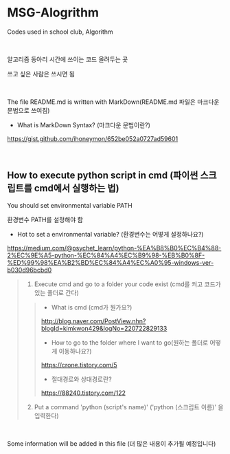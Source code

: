 # MSG-Alogrithm
Codes used in school club, Algorithm 

<br>

알고리즘 동아리 시간에 쓰이는 코드 올려두는 곳

쓰고 싶은 사람은 쓰시면 됨

<br>

The file README.md is written with MarkDown(README.md 파일은 마크다운 문법으로 쓰여짐)

- What is MarkDown Syntax? (마크다운 문법이란?)

https://gist.github.com/ihoneymon/652be052a0727ad59601

<br>

## How to execute python script in cmd (파이썬 스크립트를 cmd에서 실행하는 법)

You should set environmental variable PATH

환경변수 PATH를 설정해야 함 

- Hot to set a environmental variable? (환경변수는 어떻게 설정하나요?)

https://medium.com/@psychet_learn/python-%EA%B8%B0%EC%B4%88-2%EC%9E%A5-python-%EC%84%A4%EC%B9%98-%EB%B0%8F-%ED%99%98%EA%B2%BD%EC%84%A4%EC%A0%95-windows-ver-b030d96bcbd0

>1. Execute cmd and go to a folder your code exist
>(cmd를 켜고 코드가 있는 폴더로 간다)
>
>>- What is cmd (cmd가 뭔가요?)
>>
>>http://blog.naver.com/PostView.nhn?blogId=kimkwon429&logNo=220722829133
>>
>>- How to go to the folder where I want to go(원하는 폴더로 어떻게 이동하나요?)
>>
>>https://crone.tistory.com/5
>>
>>- 절대경로와 상대경로란?
>>
>>https://88240.tistory.com/122
>
>2. Put a command 'python (script's name)'
>('python (스크립트 이름)' 을 입력한다)

<br>

Some information will be added in this file (더 많은 내용이 추가될 예정입니다)
